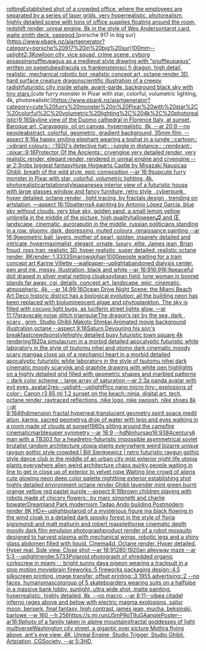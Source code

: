 [rotting](https://www.ebank.nz/aiartgenerator?category=rotting)[Established shot of a crowded office, where the employees are separated by a series of laser grids, very hyperrealistic, photorealism, highly detailed scene with tons of office supplies floating around the room, redshift render, unreal engine, 8k in the style of Wes Anderson](https://www.ebank.nz/aiartgenerator?category=Established%20shot%20of%20a%20crowded%20office%2C%20where%20the%20employees%20are%20separated%20by%20a%20series%20of%20laser%20grids%2C%20very%20hyperrealistic%2C%20photorealism%2C%20highly%20detailed%20scene%20with%20tons%20of%20office%20supplies%20floating%20around%20the%20room%2C%20redshift%20render%2C%20unreal%20engine%2C%208k%20in%20the%20style%20of%20Wes%20Anderson)[tarot card, waite smith deck. vapegod.](https://www.ebank.nz/aiartgenerator?category=tarot%20card%2C%20waite%20smith%20deck.%20vapegod.)[porsche 917 in big sur](https://www.ebank.nz/aiartgenerator?category=porsche%20917%20in%20big%20sur)[100mm](https://www.ebank.nz/aiartgenerator?category=100mm)[--uplight](https://www.ebank.nz/aiartgenerator?category=--uplight)[2:3](https://www.ebank.nz/aiartgenerator?category=2%3A3)[Kowloon city, vice squad, crime scene, cyborg assassin](https://www.ebank.nz/aiartgenerator?category=Kowloon%20city%2C%20vice%20squad%2C%20crime%20scene%2C%20cyborg%20assassin)[snuffleupagus as a medieval style drawing with “snuffleupagus” written on page](https://www.ebank.nz/aiartgenerator?category=snuffleupagus%20as%20a%20medieval%20style%20drawing%20with%20%E2%80%9Csnuffleupagus%E2%80%9D%20written%20on%20page)[tubes](https://www.ebank.nz/aiartgenerator?category=tubes)[dracula vs frankenstein](https://www.ebank.nz/aiartgenerator?category=dracula%20vs%20frankenstein)[sci fi dragon, high detail, realistic, mechanical robotic bot, realistic concept art, octane render 3D, hard surface   creature dragon](https://www.ebank.nz/aiartgenerator?category=sci%20fi%20dragon%2C%20high%20detail%2C%20realistic%2C%20mechanical%20robotic%20bot%2C%20realistic%20concept%20art%2C%20octane%20render%203D%2C%20hard%20surface%20%20%20creature%20dragon)[scientific illustration of a creepy radish](https://www.ebank.nz/aiartgenerator?category=scientific%20illustration%20of%20a%20creepy%20radish)[futuristic city inside whale, avant-garde, background black sky with tiny stars.](https://www.ebank.nz/aiartgenerator?category=futuristic%20city%20inside%20whale%2C%20avant-garde%2C%20background%20black%20sky%20with%20tiny%20stars.)[cute furry monster in Pixar with star, colorful, volumetric lighting, 4k, photorealistic](https://www.ebank.nz/aiartgenerator?category=cute%20furry%20monster%20in%20Pixar%20with%20star%2C%20colorful%2C%20volumetric%20lighting%2C%204k%2C%20photorealistic)[9:16](https://www.ebank.nz/aiartgenerator?category=9%3A16)[Skyline view of the Duomo cathedral in Florence Italy, at sunset, Baroque art, Caravaggio, oil on canvas, hyperrealistic, 8k, --ar 20:9 --no people](https://www.ebank.nz/aiartgenerator?category=Skyline%20view%20of%20the%20Duomo%20cathedral%20in%20Florence%20Italy%2C%20at%20sunset%2C%20Baroque%20art%2C%20Caravaggio%2C%20oil%20on%20canvas%2C%20hyperrealistic%2C%208k%2C%20--ar%2020%3A9%20--no%20people)[abstract, colorful, geometric, gradient background, 35mm film, --aspect 9:16](https://www.ebank.nz/aiartgenerator?category=abstract%2C%20colorful%2C%20geometric%2C%20gradient%20background%2C%2035mm%20film%2C%20--aspect%209%3A16)[a happy smiling elephant wearing a tophat in a jungle ::cartoon:: ::vibrant colours:: ::1920's detective hat:: ::jungle in distance:: ::rembrant:: ::pixar::](https://www.ebank.nz/aiartgenerator?category=a%20happy%20smiling%20elephant%20wearing%20a%20tophat%20in%20a%20jungle%20%3A%3Acartoon%3A%3A%20%3A%3Avibrant%20colours%3A%3A%20%3A%3A1920%27s%20detective%20hat%3A%3A%20%3A%3Ajungle%20in%20distance%3A%3A%20%3A%3Arembrant%3A%3A%20%3A%3Apixar%3A%3A)[9:16](https://www.ebank.nz/aiartgenerator?category=9%3A16)[Protector Of the Ancients:: cryengine very detailed render, very realistic render, elegant render, rendered in unreal engine and cryengine --ar 2:3](https://www.ebank.nz/aiartgenerator?category=Protector%20Of%20the%20Ancients%3A%3A%20cryengine%20very%20detailed%20render%2C%20very%20realistic%20render%2C%20elegant%20render%2C%20rendered%20in%20unreal%20engine%20and%20cryengine%20--ar%202%3A3)[robs biggest fantasy](https://www.ebank.nz/aiartgenerator?category=robs%20biggest%20fantasy)[Huge Hogwarts Castle by Miyazaki Nausicaa Ghibli, breath of the wild style, epic composition --ar 16:9](https://www.ebank.nz/aiartgenerator?category=Huge%20Hogwarts%20Castle%20by%20Miyazaki%20Nausicaa%20Ghibli%2C%20breath%20of%20the%20wild%20style%2C%20epic%20composition%20--ar%2016%3A9)[sup](https://www.ebank.nz/aiartgenerator?category=sup)[cute furry monster in Pixar with star, colorful, volumetric lighting, 4k, photorealistic](https://www.ebank.nz/aiartgenerator?category=cute%20furry%20monster%20in%20Pixar%20with%20star%2C%20colorful%2C%20volumetric%20lighting%2C%204k%2C%20photorealistic)[artstation](https://www.ebank.nz/aiartgenerator?category=artstation)[style](https://www.ebank.nz/aiartgenerator?category=style)[japanese](https://www.ebank.nz/aiartgenerator?category=japanese)[a interior view of a futuristic house with large glasses window and fancy furniture, retro style , cyberpunk , hyper detailed, octane render , light tracing, by fractals design , trending on artstation, —aspect 16:10](https://www.ebank.nz/aiartgenerator?category=a%20interior%20view%20of%20a%20futuristic%20house%20with%20large%20glasses%20window%20and%20fancy%20furniture%2C%20retro%20style%20%2C%20cyberpunk%20%2C%20hyper%20detailed%2C%20octane%20render%20%2C%20light%20tracing%2C%20by%20fractals%20design%20%2C%20trending%20on%20artstation%2C%20%E2%80%94aspect%2016%3A10)[patterns](https://www.ebank.nz/aiartgenerator?category=patterns)[A painting by Antonio López García, blue sky without clouds, very blue sky, golden sand, a small lemon yellow umbrella in the middle of the picture, high quality](https://www.ebank.nz/aiartgenerator?category=A%20painting%20by%20Antonio%20L%C3%B3pez%20Garc%C3%ADa%2C%20blue%20sky%20without%20clouds%2C%20very%20blue%20sky%2C%20golden%20sand%2C%20a%20small%20lemon%20yellow%20umbrella%20in%20the%20middle%20of%20the%20picture%2C%20high%20quality)[halloween](https://www.ebank.nz/aiartgenerator?category=halloween)[♫ and Œ, landscape, cinematic, aurora](https://www.ebank.nz/aiartgenerator?category=%E2%99%AB%20and%20%C5%92%2C%20landscape%2C%20cinematic%2C%20aurora)[putin in the middle, russian politicians standing in a row, gloomy,  dark, depressing, muted colours, renaissance painting --ar 16:9](https://www.ebank.nz/aiartgenerator?category=putin%20in%20the%20middle%2C%20russian%20politicians%20standing%20in%20a%20row%2C%20gloomy%2C%20%20dark%2C%20depressing%2C%20muted%20colours%2C%20renaissance%20painting%20--ar%2016%3A9)[geometric ball, layers, mother of pearl, golden, insanely detailed and intricate, hypermaximalist, elegant, ornate, luxury, elite, James jean, Brian froud, ross tran, realistic 3D, hyper realistic, super detailed, realistic octane render, 8K](https://www.ebank.nz/aiartgenerator?category=geometric%20ball%2C%20layers%2C%20mother%20of%20pearl%2C%20golden%2C%20insanely%20detailed%20and%20intricate%2C%20hypermaximalist%2C%20elegant%2C%20ornate%2C%20luxury%2C%20elite%2C%20James%20jean%2C%20Brian%20froud%2C%20ross%20tran%2C%20realistic%203D%2C%20hyper%20realistic%2C%20super%20detailed%2C%20realistic%20octane%20render%2C%208K)[render::1.3333](https://www.ebank.nz/aiartgenerator?category=render%3A%3A1.3333)[Smarowski](https://www.ebank.nz/aiartgenerator?category=Smarowski)[hair](https://www.ebank.nz/aiartgenerator?category=hair)[1000](https://www.ebank.nz/aiartgenerator?category=1000)[people waiting for a train concept art Karine Villette --wallpaper](https://www.ebank.nz/aiartgenerator?category=people%20waiting%20for%20a%20train%20concept%20art%20Karine%20Villette%20--wallpaper)[--uplight](https://www.ebank.nz/aiartgenerator?category=--uplight)[abandoned dialysis center, pen and ink, messy, illustration, black and white --ar 16:9](https://www.ebank.nz/aiartgenerator?category=abandoned%20dialysis%20center%2C%20pen%20and%20ink%2C%20messy%2C%20illustration%2C%20black%20and%20white%20--ar%2016%3A9)[16:9](https://www.ebank.nz/aiartgenerator?category=16%3A9)[16:9](https://www.ebank.nz/aiartgenerator?category=16%3A9)[peaceful doll draped in silver metal netting cloak](https://www.ebank.nz/aiartgenerator?category=peaceful%20doll%20draped%20in%20silver%20metal%20netting%20cloak)[soybean field, lone woman in bonnet stands far away, cgi, details, concept art, landscape, epic, cinematic, atmospheric, 4k, --ar 14:9](https://www.ebank.nz/aiartgenerator?category=soybean%20field%2C%20lone%20woman%20in%20bonnet%20stands%20far%20away%2C%20cgi%2C%20details%2C%20concept%20art%2C%20landscape%2C%20epic%2C%20cinematic%2C%20atmospheric%2C%204k%2C%20--ar%2014%3A9)[9:16](https://www.ebank.nz/aiartgenerator?category=9%3A16)[Ocean Drive Night Scene: the Miami Beach Art Deco historic district has a biological evolution: all the building neon has been replaced with bioluminescent algae and phytoplankton. The sky is filled with cocuyo light bugs, as luciferin street lights glow. —ar 11:17](https://www.ebank.nz/aiartgenerator?category=Ocean%20Drive%20Night%20Scene%3A%20the%20Miami%20Beach%20Art%20Deco%20historic%20district%20has%20a%20biological%20evolution%3A%20all%20the%20building%20neon%20has%20been%20replaced%20with%20bioluminescent%20algae%20and%20phytoplankton.%20The%20sky%20is%20filled%20with%20cocuyo%20light%20bugs%2C%20as%20luciferin%20street%20lights%20glow.%20%E2%80%94ar%2011%3A17)[grayscale noise glitch triangular](https://www.ebank.nz/aiartgenerator?category=grayscale%20noise%20glitch%20triangular)[The dragon’s lair by the sea, dark , scary , grim, Studio Ghibli,Makoto Shinkai,Animated movie background illustration,octane --aspect 9:16](https://www.ebank.nz/aiartgenerator?category=The%20dragon%E2%80%99s%20lair%20by%20the%20sea%2C%20dark%20%2C%20scary%20%2C%20grim%2C%20Studio%20Ghibli%2CMakoto%20Shinkai%2CAnimated%20movie%20background%20illustration%2Coctane%20--aspect%209%3A16)[Saturn Devouring his son's breakfast](https://www.ebank.nz/aiartgenerator?category=Saturn%20Devouring%20his%20son%27s%20breakfast)[crewdson](https://www.ebank.nz/aiartgenerator?category=crewdson)[style](https://www.ebank.nz/aiartgenerator?category=style)[highly detailed busy futuristic town square 4k rendering](https://www.ebank.nz/aiartgenerator?category=highly%20detailed%20busy%20futuristic%20town%20square%204k%20rendering)[1920](https://www.ebank.nz/aiartgenerator?category=1920)[a simulacrum in a morbid detailed apocalyptic futuristic white laboratory in the style of tsutomu nihei and otomo dark cinematic moody scary manga](https://www.ebank.nz/aiartgenerator?category=a%20simulacrum%20in%20a%20morbid%20detailed%20apocalyptic%20futuristic%20white%20laboratory%20in%20the%20style%20of%20tsutomu%20nihei%20and%20otomo%20dark%20cinematic%20moody%20scary%20manga)[a close up of a mechanicl heart in a morbid detailed apocalyptic futuristic white laboratory in the style of tsutomu nihei dark cinematic moody scary](https://www.ebank.nz/aiartgenerator?category=a%20close%20up%20of%20a%20mechanicl%20heart%20in%20a%20morbid%20detailed%20apocalyptic%20futuristic%20white%20laboratory%20in%20the%20style%20of%20tsutomu%20nihei%20dark%20cinematic%20moody%20scary)[ink and graphite drawing with white pen highlights on a highly detailed grid filled with geometric shapes and marbled patterns :: dark color scheme :: large array of saturation —ar 2:3](https://www.ebank.nz/aiartgenerator?category=ink%20and%20graphite%20drawing%20with%20white%20pen%20highlights%20on%20a%20highly%20detailed%20grid%20filled%20with%20geometric%20shapes%20and%20marbled%20patterns%20%3A%3A%20dark%20color%20scheme%20%3A%3A%20large%20array%20of%20saturation%20%E2%80%94ar%202%3A3)[a panda avatar with evil eyes, avatar](https://www.ebank.nz/aiartgenerator?category=a%20panda%20avatar%20with%20evil%20eyes%2C%20avatar)[2](https://www.ebank.nz/aiartgenerator?category=2)[res](https://www.ebank.nz/aiartgenerator?category=res)[--uplight](https://www.ebank.nz/aiartgenerator?category=--uplight)[--uplight](https://www.ebank.nz/aiartgenerator?category=--uplight)[Pico nano micro tiny:: explosions of color:: Canon r3 85 ml 1.2 sunset on the beach::](https://www.ebank.nz/aiartgenerator?category=Pico%20nano%20micro%20tiny%3A%3A%20explosions%20of%20color%3A%3A%20Canon%20r3%2085%20ml%201.2%20sunset%20on%20the%20beach%3A%3A)[ninja, digital art, tech, octane render, raytraced reflections, nike logo, nike swoosh, nike shoes 8k --ar 9:16](https://www.ebank.nz/aiartgenerator?category=ninja%2C%20digital%20art%2C%20tech%2C%20octane%20render%2C%20raytraced%20reflections%2C%20nike%20logo%2C%20nike%20swoosh%2C%20nike%20shoes%208k%20--ar%209%3A16)[4thdimension,fractal,hyperreal,translucent,geometry,spirit,space,meditation, karma, sacred geometry](https://www.ebank.nz/aiartgenerator?category=4thdimension%2Cfractal%2Chyperreal%2Ctranslucent%2Cgeometry%2Cspirit%2Cspace%2Cmeditation%2C%20karma%2C%20sacred%20geometry)[a drop of water with legs and eyes walking in a room made of clouds at sunset](https://www.ebank.nz/aiartgenerator?category=a%20drop%20of%20water%20with%20legs%20and%20eyes%20walking%20in%20a%20room%20made%20of%20clouds%20at%20sunset)[1960s sitting around the campfire cinematic](https://www.ebank.nz/aiartgenerator?category=1960s%20sitting%20around%20the%20campfire%20cinematic)[marble](https://www.ebank.nz/aiartgenerator?category=marble)[super symmetry --ar 16:9 --hd](https://www.ebank.nz/aiartgenerator?category=super%20symmetry%20--ar%2016%3A9%20--hd)[Ninhursag](https://www.ebank.nz/aiartgenerator?category=Ninhursag)[16:9](https://www.ebank.nz/aiartgenerator?category=16%3A9)[384](https://www.ebank.nz/aiartgenerator?category=384)[century](https://www.ebank.nz/aiartgenerator?category=century)[A man with a TB303 for a head](https://www.ebank.nz/aiartgenerator?category=A%20man%20with%20a%20TB303%20for%20a%20head)[retro-futuristic impossible asymmetrical soviet brutalist random architecture utopia plants everywhere weird bizarre unique raygun gothic style crowded | Bill Sienkiewicz | retro futuristic raygun gothic style dance club in the middle of an urban city mist exterior night life utopia plants everywhere alien weird architecture chaos quirky people waiting in line to get in close up of exterior to velvet rope Waiting line crowd of aliens cute glowing neon deep color palette nighttime exterior establishing shot highly detailed environment octane render Ghibli lavender mint green burnt orange yellow red pastel purple --aspect 9:19](https://www.ebank.nz/aiartgenerator?category=retro-futuristic%20impossible%20asymmetrical%20soviet%20brutalist%20random%20architecture%20utopia%20plants%20everywhere%20weird%20bizarre%20unique%20raygun%20gothic%20style%20crowded%20%7C%20Bill%20Sienkiewicz%20%7C%20retro%20futuristic%20raygun%20gothic%20style%20dance%20club%20in%20the%20middle%20of%20an%20urban%20city%20mist%20exterior%20night%20life%20utopia%20plants%20everywhere%20alien%20weird%20architecture%20chaos%20quirky%20people%20waiting%20in%20line%20to%20get%20in%20close%20up%20of%20exterior%20to%20velvet%20rope%20Waiting%20line%20crowd%20of%20aliens%20cute%20glowing%20neon%20deep%20color%20palette%20nighttime%20exterior%20establishing%20shot%20highly%20detailed%20environment%20octane%20render%20Ghibli%20lavender%20mint%20green%20burnt%20orange%20yellow%20red%20pastel%20purple%20--aspect%209%3A19)[brown children playing with robots made of chicory flowers:: by marc simonetti and charlie bowater](https://www.ebank.nz/aiartgenerator?category=brown%20children%20playing%20with%20robots%20made%20of%20chicory%20flowers%3A%3A%20by%20marc%20simonetti%20and%20charlie%20bowater)[Dreamland Park modernism Tadao Ando building Postmodern render 8K HD](https://www.ebank.nz/aiartgenerator?category=Dreamland%20Park%20modernism%20Tadao%20Ando%20building%20Postmodern%20render%208K%20HD)[<--uplight](https://www.ebank.nz/aiartgenerator?category=%3C--uplight)[polaroid of a mysterious figure ina black flowing in the wind cloak in a detailed dark spooky forest in the style of floria sigismondi and matt mahurin and robert mapplethorpe cinematic depth moody dark film emulsion photograph](https://www.ebank.nz/aiartgenerator?category=polaroid%20of%20a%20mysterious%20figure%20ina%20black%20flowing%20in%20the%20wind%20cloak%20in%20a%20detailed%20dark%20spooky%20forest%20in%20the%20style%20of%20floria%20sigismondi%20and%20matt%20mahurin%20and%20robert%20mapplethorpe%20cinematic%20depth%20moody%20dark%20film%20emulsion%20photograph)[product render of a robot mosquito designed to harvest plasma with mechanical wings, robotic legs and a shiny glass abdomen filled with liquid. Cinema4d. Octane render. Hyper detailed. Hyper real. Side view. Close shot —ar 16:9](https://www.ebank.nz/aiartgenerator?category=product%20render%20of%20a%20robot%20mosquito%20designed%20to%20harvest%20plasma%20with%20mechanical%20wings%2C%20robotic%20legs%20and%20a%20shiny%20glass%20abdomen%20filled%20with%20liquid.%20Cinema4d.%20Octane%20render.%20Hyper%20detailed.%20Hyper%20real.%20Side%20view.%20Close%20shot%20%E2%80%94ar%2016%3A9)[1280:1920](https://www.ebank.nz/aiartgenerator?category=1280%3A1920)[an alleyway maze --ar 5:3 --uplight](https://www.ebank.nz/aiartgenerator?category=an%20alleyway%20maze%20--ar%205%3A3%20--uplight)[render](https://www.ebank.nz/aiartgenerator?category=render)[.5](https://www.ebank.nz/aiartgenerator?category=.5)[733](https://www.ebank.nz/aiartgenerator?category=733)[Polaroid photograph of shredded organic corkscrew in miami : : bright sunny day](https://www.ebank.nz/aiartgenerator?category=Polaroid%20photograph%20of%20shredded%20organic%20corkscrew%20in%20miami%20%3A%20%3A%20bright%20sunny%20day)[a pigeon wearing a tracksuit in a stop motion movie](https://www.ebank.nz/aiartgenerator?category=a%20pigeon%20wearing%20a%20tracksuit%20in%20a%20stop%20motion%20movie)[brain fireworks::5 fireworks packaging design::4.5 silkscreen printing, image transfer, offset printing::3 1955 advertising::2 --no faces, humans](https://www.ebank.nz/aiartgenerator?category=brain%20fireworks%3A%3A5%20fireworks%20packaging%20design%3A%3A4.5%20silkscreen%20printing%2C%20image%20transfer%2C%20offset%20printing%3A%3A3%201955%20advertising%3A%3A2%20--no%20faces%2C%20humans)[mascot](https://www.ebank.nz/aiartgenerator?category=mascot)[group of 5 skateboarders wearing suits on a halfpipe in a massive bank lobby, sunlight, ultra wide shot, matte painting, hyperrealistic, highly detailed, 8k, --no macro, --ar 8:11](https://www.ebank.nz/aiartgenerator?category=group%20of%205%20skateboarders%20wearing%20suits%20on%20a%20halfpipe%20in%20a%20massive%20bank%20lobby%2C%20sunlight%2C%20ultra%20wide%20shot%2C%20matte%20painting%2C%20hyperrealistic%2C%20highly%20detailed%2C%208k%2C%20--no%20macro%2C%20--ar%208%3A11)[--vibe](https://www.ebank.nz/aiartgenerator?category=--vibe)[a citadel inferno rages above and below with electric magma explosions, sailor moon, berserk, final fantasy, high contrast, james jean, mucha, beksinski, barlowe --w 160 --h 256](https://www.ebank.nz/aiartgenerator?category=a%20citadel%20inferno%20rages%20above%20and%20below%20with%20electric%20magma%20explosions%2C%20sailor%20moon%2C%20berserk%2C%20final%20fantasy%2C%20high%20contrast%2C%20james%20jean%2C%20mucha%2C%20beksinski%2C%20barlowe%20--w%20160%20--h%20256)[<https://s.mj.run/J5mPRoT9uGA>](https://www.ebank.nz/aiartgenerator?category=%3Chttps%3A//s.mj.run/J5mPRoT9uGA%3E)[angle](https://www.ebank.nz/aiartgenerator?category=angle)[Poster--ar16:9](https://www.ebank.nz/aiartgenerator?category=Poster--ar16%3A9)[photo of a family taken in alpine mountains](https://www.ebank.nz/aiartgenerator?category=photo%20of%20a%20family%20taken%20in%20alpine%20mountains)[fractal goddesses of light multiverse](https://www.ebank.nz/aiartgenerator?category=fractal%20goddesses%20of%20light%20multiverse)[Washington city street, a gigantic over picture Mothra flying above, ant's eye view, 4K, Unreal Engine, Studio Trigger, Studio Ghibli, Artstation, CGSociety, --ar 5:3](https://www.ebank.nz/aiartgenerator?category=Washington%20city%20street%2C%20a%20gigantic%20over%20picture%20Mothra%20flying%20above%2C%20ant%27s%20eye%20view%2C%204K%2C%20Unreal%20Engine%2C%20Studio%20Trigger%2C%20Studio%20Ghibli%2C%20Artstation%2C%20CGSociety%2C%20--ar%205%3A3)[HD,](https://www.ebank.nz/aiartgenerator?category=HD%2C)